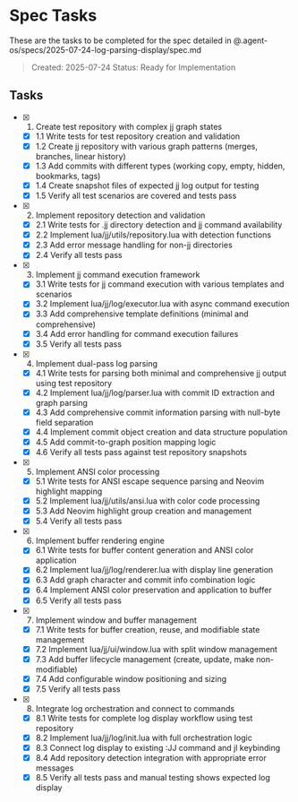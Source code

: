 # Spec Tasks

These are the tasks to be completed for the spec detailed in @.agent-os/specs/2025-07-24-log-parsing-display/spec.md

> Created: 2025-07-24
> Status: Ready for Implementation

## Tasks

- [x] 1. Create test repository with complex jj graph states
  - [x] 1.1 Write tests for test repository creation and validation
  - [x] 1.2 Create jj repository with various graph patterns (merges, branches, linear history)
  - [x] 1.3 Add commits with different types (working copy, empty, hidden, bookmarks, tags)
  - [x] 1.4 Create snapshot files of expected jj log output for testing
  - [x] 1.5 Verify all test scenarios are covered and tests pass

- [x] 2. Implement repository detection and validation
  - [x] 2.1 Write tests for .jj directory detection and jj command availability
  - [x] 2.2 Implement lua/jj/utils/repository.lua with detection functions
  - [x] 2.3 Add error message handling for non-jj directories
  - [x] 2.4 Verify all tests pass

- [x] 3. Implement jj command execution framework
  - [x] 3.1 Write tests for jj command execution with various templates and scenarios
  - [x] 3.2 Implement lua/jj/log/executor.lua with async command execution
  - [x] 3.3 Add comprehensive template definitions (minimal and comprehensive)
  - [x] 3.4 Add error handling for command execution failures
  - [x] 3.5 Verify all tests pass

- [x] 4. Implement dual-pass log parsing
  - [x] 4.1 Write tests for parsing both minimal and comprehensive jj output using test repository
  - [x] 4.2 Implement lua/jj/log/parser.lua with commit ID extraction and graph parsing
  - [x] 4.3 Add comprehensive commit information parsing with null-byte field separation
  - [x] 4.4 Implement commit object creation and data structure population
  - [x] 4.5 Add commit-to-graph position mapping logic
  - [x] 4.6 Verify all tests pass against test repository snapshots

- [x] 5. Implement ANSI color processing
  - [x] 5.1 Write tests for ANSI escape sequence parsing and Neovim highlight mapping
  - [x] 5.2 Implement lua/jj/utils/ansi.lua with color code processing
  - [x] 5.3 Add Neovim highlight group creation and management
  - [x] 5.4 Verify all tests pass

- [x] 6. Implement buffer rendering engine
  - [x] 6.1 Write tests for buffer content generation and ANSI color application
  - [x] 6.2 Implement lua/jj/log/renderer.lua with display line generation
  - [x] 6.3 Add graph character and commit info combination logic
  - [x] 6.4 Implement ANSI color preservation and application to buffer
  - [x] 6.5 Verify all tests pass

- [x] 7. Implement window and buffer management
  - [x] 7.1 Write tests for buffer creation, reuse, and modifiable state management
  - [x] 7.2 Implement lua/jj/ui/window.lua with split window management
  - [x] 7.3 Add buffer lifecycle management (create, update, make non-modifiable)
  - [x] 7.4 Add configurable window positioning and sizing
  - [x] 7.5 Verify all tests pass

- [x] 8. Integrate log orchestration and connect to commands
  - [x] 8.1 Write tests for complete log display workflow using test repository
  - [x] 8.2 Implement lua/jj/log/init.lua with full orchestration logic
  - [x] 8.3 Connect log display to existing :JJ command and <leader>jl keybinding
  - [x] 8.4 Add repository detection integration with appropriate error messages
  - [x] 8.5 Verify all tests pass and manual testing shows expected log display
